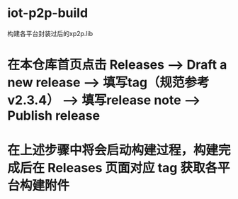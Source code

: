 # iot-p2p-build

构建各平台封装过后的xp2p.lib

# 在本仓库首页点击 Releases --> Draft a new release --> 填写tag（规范参考v2.3.4） --> 填写release note  --> Publish release

# 在上述步骤中将会启动构建过程，构建完成后在 Releases 页面对应 tag 获取各平台构建附件
